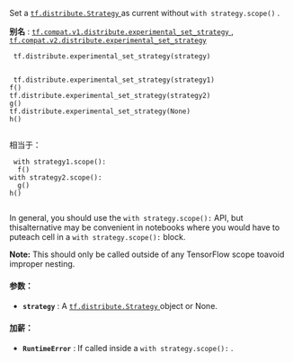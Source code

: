 Set a [ `tf.distribute.Strategy` ](https://tensorflow.google.cn/api_docs/python/tf/distribute/Strategy) as current without  `with strategy.scope()` .

**别名** : [ `tf.compat.v1.distribute.experimental_set_strategy` ](/api_docs/python/tf/distribute/experimental_set_strategy), [ `tf.compat.v2.distribute.experimental_set_strategy` ](/api_docs/python/tf/distribute/experimental_set_strategy)

```
 tf.distribute.experimental_set_strategy(strategy)
 
```

```
 tf.distribute.experimental_set_strategy(strategy1)
f()
tf.distribute.experimental_set_strategy(strategy2)
g()
tf.distribute.experimental_set_strategy(None)
h()
 
```

相当于：

```
 with strategy1.scope():
  f()
with strategy2.scope():
  g()
h()
 
```

In general, you should use the  `with strategy.scope():`  API, but thisalternative may be convenient in notebooks where you would have to puteach cell in a  `with strategy.scope():`  block.


**Note:**  This should only be called outside of any TensorFlow scope toavoid improper nesting.


#### 参数：
- **`strategy`** : A [ `tf.distribute.Strategy` ](https://tensorflow.google.cn/api_docs/python/tf/distribute/Strategy) object or None.


#### 加薪：
- **`RuntimeError`** : If called inside a  `with strategy.scope():` .
